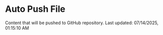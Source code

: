 # Auto Push File

Content that will be pushed to GitHub repository.
Last updated: 07/14/2025, 01:15:10 AM